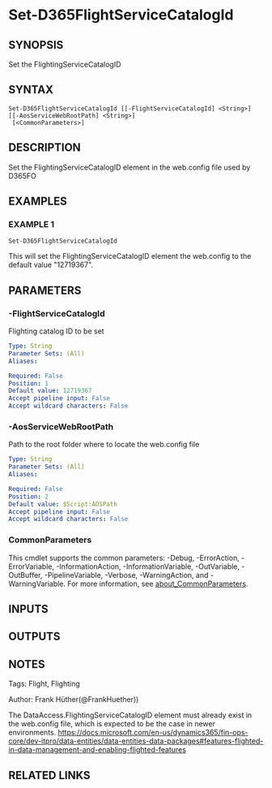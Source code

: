 ﻿---
external help file: d365fo.tools-help.xml
Module Name: d365fo.tools
online version:
schema: 2.0.0
---

# Set-D365FlightServiceCatalogId

## SYNOPSIS
Set the FlightingServiceCatalogID

## SYNTAX

```
Set-D365FlightServiceCatalogId [[-FlightServiceCatalogId] <String>] [[-AosServiceWebRootPath] <String>]
 [<CommonParameters>]
```

## DESCRIPTION
Set the FlightingServiceCatalogID element in the web.config file used by D365FO

## EXAMPLES

### EXAMPLE 1
```
Set-D365FlightServiceCatalogId
```

This will set the FlightingServiceCatalogID element the web.config to the default value "12719367".

## PARAMETERS

### -FlightServiceCatalogId
Flighting catalog ID to be set

```yaml
Type: String
Parameter Sets: (All)
Aliases:

Required: False
Position: 1
Default value: 12719367
Accept pipeline input: False
Accept wildcard characters: False
```

### -AosServiceWebRootPath
Path to the root folder where to locate the web.config file

```yaml
Type: String
Parameter Sets: (All)
Aliases:

Required: False
Position: 2
Default value: $Script:AOSPath
Accept pipeline input: False
Accept wildcard characters: False
```

### CommonParameters
This cmdlet supports the common parameters: -Debug, -ErrorAction, -ErrorVariable, -InformationAction, -InformationVariable, -OutVariable, -OutBuffer, -PipelineVariable, -Verbose, -WarningAction, and -WarningVariable. For more information, see [about_CommonParameters](http://go.microsoft.com/fwlink/?LinkID=113216).

## INPUTS

## OUTPUTS

## NOTES
Tags: Flight, Flighting

Author: Frank Hüther(@FrankHuether))

The DataAccess.FlightingServiceCatalogID element must already exist in the web.config file, which is expected to be the case in newer environments.
https://docs.microsoft.com/en-us/dynamics365/fin-ops-core/dev-itpro/data-entities/data-entities-data-packages#features-flighted-in-data-management-and-enabling-flighted-features

## RELATED LINKS
